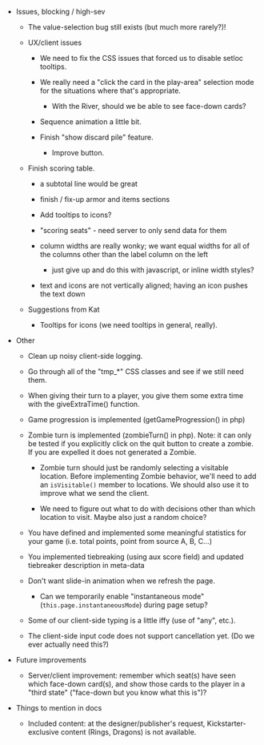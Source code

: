 - Issues, blocking / high-sev

  - The value-selection bug still exists (but much more rarely?)!

  - UX/client issues

    - We need to fix the CSS issues that forced us to disable setloc tooltips.

    - We really need a "click the card in the play-area" selection mode for the situations where that's appropriate.

      - With the River, should we be able to see face-down cards?

    - Sequence animation a little bit.

    - Finish "show discard pile" feature.

      - Improve button.

  - Finish scoring table.

    - a subtotal line would be great

    - finish / fix-up armor and items sections

    - Add tooltips to icons?

    - "scoring seats" - need server to only send data for them

    - column widths are really wonky; we want equal widths for all of the columns other than the label column on the left

      - just give up and do this with javascript, or inline width styles?

    - text and icons are not vertically aligned; having an icon pushes the text down

  - Suggestions from Kat

    - Tooltips for icons (we need tooltips in general, really).

- Other

  - Clean up noisy client-side logging.

  - Go through all of the "tmp_*" CSS classes and see if we still need them.

  - When giving their turn to a player, you give them some extra time with the giveExtraTime() function.

  - Game progression is implemented (getGameProgression() in php)

  - Zombie turn is implemented (zombieTurn() in php). Note: it can only be tested if you explicitly click on the quit
    button to create a zombie. If you are expelled it does not generated a Zombie.

    - Zombie turn should just be randomly selecting a visitable location.  Before implementing Zombie behavior, we'll
      need to add an `isVisitable()` member to locations.  We should also use it to improve what we send the client.

    - We need to figure out what to do with decisions other than which location to visit.  Maybe also just a random
      choice?

  - You have defined and implemented some meaningful statistics for your game (i.e. total points, point from source A,
    B, C...)

  - You implemented tiebreaking (using aux score field) and updated tiebreaker description in meta-data

  - Don't want slide-in animation when we refresh the page.

    - Can we temporarily enable "instantaneous mode" (`this.page.instantaneousMode`) during page setup?

  - Some of our client-side typing is a little iffy (use of "any", etc.).

  - The client-side input code does not support cancellation yet.  (Do we ever actually need this?)

- Future improvements

  - Server/client improvement: remember which seat(s) have seen which face-down card(s), and show those cards to the
    player in a "third state" ("face-down but you know what this is")?

- Things to mention in docs

  - Included content: at the designer/publisher's request, Kickstarter-exclusive content (Rings, Dragons) is not
    available.
